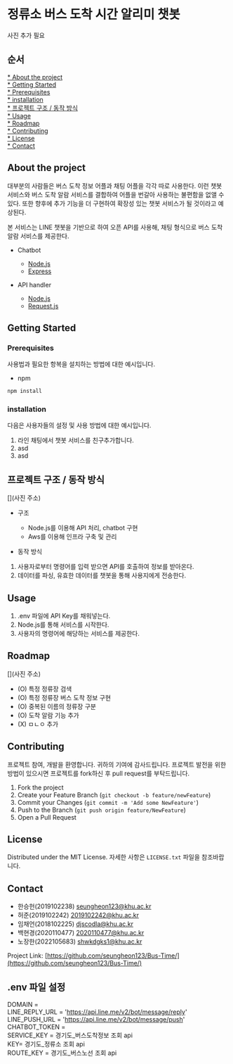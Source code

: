 # 정류소 버스 도착 시간 알리미 챗봇 
사진 추가 필요


## 순서
[* About the project](#About-the-project)  
[* Getting Started](#Getting-Started)  
[* Prerequisites](#Prerequisites)  
[* installation](#installation)  
[* 프로젝트 구조 / 동작 방식](#프로젝트-구조-/-동작-방식)  
[* Usage](#Usage)  
[* Roadmap](#Roadmap)  
[* Contributing](#Contributing)  
[* License](#License)  
[* Contact](#Contact)  

## About the project
대부분의 사람들은 버스 도착 정보 어플과 채팅 어플을 각각 따로 사용한다. 이런 챗봇 서비스와 버스 도착 알람 서비스를 결합하여 어플을 번갈아 사용하는 불편함을 없앨 수 있다. 또한 향후에 추가 기능을 더 구현하여 확장성 있는 챗봇 서비스가 될 것이라고 예상된다.

본 서비스는 LINE 챗봇을 기반으로 하여 오픈 API를 사용해, 채팅 형식으로 버스 도착 알람 서비스를 제공한다.

* Chatbot
  * [Node.js](https://nodejs.org/ko/download/)
  * [Express](https://expressjs.com/ko/)
  
* API handler
  * [Node.js](https://nodejs.org/ko/download/)
  * [Request.js](https://www.npmjs.com/package/request)
  


## Getting Started
### Prerequisites
사용법과 필요한 항복을 설치하는 방법에 대한 예시입니다.
* npm
```javascript
npm install
```

### installation
다음은 사용자들의 설정 및 사용 방법에 대한 예시입니다. 
1. 라인 채팅에서 챗봇 서비스를 친구추가합니다.
2. asd
3. asd

## 프로젝트 구조 / 동작 방식
[](사진 주소)

* 구조
  * Node.js를 이용해 API 처리, chatbot 구현
  * Aws를 이용해 인프라 구축 및 관리

* 동작 방식
1. 사용자로부터 명령어를 입력 받으면 API를 호출하여 정보를 받아온다.
2. 데이터를 파싱, 유효한 데이터를 챗봇을 통해 사용지에게 전송한다.

## Usage
1. .env 파일에 API Key를 채워넣는다.
2. Node.js를 통해 서비스를 시작한다.
3. 사용자의 명령어에 해당하는 서비스를 제공한다.


## Roadmap
[](사진 주소)
* (O) 특정 정류장 검색
* (O) 특정 정류장 버스 도착 정보 구현
* (O) 중복된 이름의 정류장 구분
* (O) 도착 알람 기능 추가
* (X) ㅁㄴㅇ
추가


## Contributing
프로젝트 참여, 개발을 환영합니다. 귀하의 기여에 감사드립니다.
프로젝트 발전을 위한 방법이 있으시면 프로젝트를 fork하신 후 pull request를 부탁드립니다.

1. Fork the project
2. Create your Feature Branch (```git checkout -b feature/newFeature```)
3. Commit your Changes (```git commit -m 'Add some NewFeature'```)
4. Push to the Branch (```git push origin feature/NewFeature```)
5. Open a Pull Request

## License
Distributed under the MIT License.
자세한 사항은 ```LICENSE.txt``` 파일을 참조바랍니다.

## Contact
* 한승헌(2019102238)  seungheon123@khu.ac.kr
* 허준(2019102242)   2019102242@khu.ac.kr
* 임채언(2018102225)  djscodla@khu.ac.kr
* 백현경(2020110477)  2020110477@khu.ac.kr
* 노장한(2022105683)  shwkdgks1@khu.ac.kr

Project Link: [https://github.com/seungheon123/Bus-Time/](https://github.com/seungheon123/Bus-Time/)

## .env 파일 설정
DOMAIN =    
LINE_REPLY_URL = 'https://api.line.me/v2/bot/message/reply'   
LINE_PUSH_URL = 'https://api.line.me/v2/bot/message/push'   
CHATBOT_TOKEN =     
SERVICE_KEY = 경기도_버스도착정보 조회 api    
KEY= 경기도_정류소 조회 api    
ROUTE_KEY = 경기도_버스노선 조회 api    

